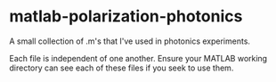# matlab-polarization-photonics
A small collection of .m's that I've used in photonics experiments.

Each file is independent of one another. Ensure your MATLAB working directory can see each of these files if you seek to use them.
